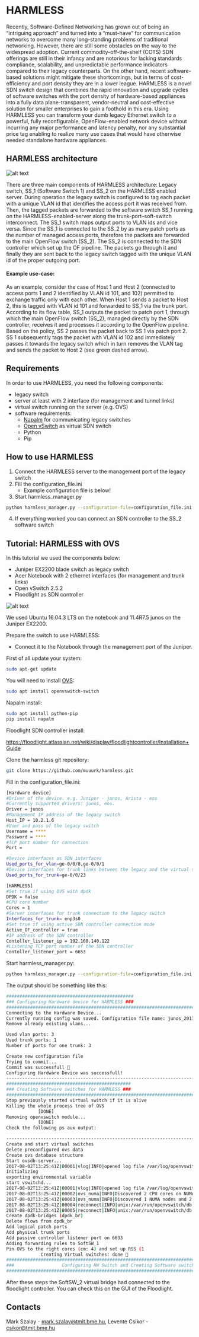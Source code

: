 # HARMLESS

Recently, Software-Defined Networking has grown out of being an “intriguing approach” and turned into a “must-have” for communication networks to overcome many long-standing problems of traditional networking. However, there are still some obstacles on the way to the widespread adoption. Current commodity-off-the-shelf (COTS) SDN offerings are still in their infancy and are notorious for lacking standards compliance, scalability, and unpredictable performance indicators compared to their legacy counterparts. On the other hand, recent software-based solutions might mitigate these shortcomings, but in terms of cost-efficiency and port density they are in a lower league.
HARMLESS is a novel SDN switch design that combines the rapid innovation and upgrade cycles of software switches with the port density of hardware-based appliances into a fully data plane-transparent, vendor-neutral and cost-effective solution for smaller enterprises to gain a foothold in this era. Using HARMLESS you can transform your dumb legacy Ethernet switch to a powerful, fully reconfigurable, OpenFlow-enabled network device without incurring any major performance and latency penalty, nor any substantial price tag enabling to realize many use cases that would have otherwise needed standalone hardware appliances.

## HARMLESS architecture

![alt text](https://raw.githubusercontent.com/muuurk/harmless/master/HARMLESS.jpg)

There are three main components of HARMLESS architecture: Legacy switch, SS_1 (Software Switch 1) and SS_2 on the HARMLESS enabled server.
During operation the legacy switch is configured to tag each packet with a unique VLAN id that identifies the access port it was received from.
Then, the tagged packets are forwarded to the software switch SS_1 running on the HARMLESS-enabled-server along the trunk-port–soft-switch interconnect.
The SS_1 switch maps output ports to VLAN ids and vice versa. Since the SS_1 is connected to the SS_2 by as many patch ports as the number of managed access ports, therefore the packets are forwarded to the main OpenFlow switch (SS_2). The SS_2 is connected to the SDN controller which set up the OF pipeline. The packets go through it and finally they are sent back to the legacy switch tagged with the unique VLAN id of the proper outgoing port.

#### Example use-case:

As an example, consider the case of Host 1 and Host 2 (connected to access ports 1 and 2 identified by VLAN id 101, and 102) permitted to exchange traffic only with each other. When Host 1 sends a packet to Host 2, this is tagged with VLAN id 101 and forwarded to SS_1 via the trunk port. According to its flow table, SS_1 outputs the packet to patch port 1, through which the main OpenFlow switch (SS_2), managed directly by the SDN controller, receives it and processes it according to the OpenFlow pipeline. Based on the policy, SS 2 passes the packet back to SS 1 via patch port 2. SS 1 subsequently tags the packet with VLAN id 102 and immediately passes it towards the legacy switch which in turn removes the VLAN tag and sends the packet to Host 2 (see green dashed arrow).

## Requirements

In order to use HARMLESS, you need the following components:

 * legacy switch
 * server at least with 2 interface (for management and tunnel links)
 * virtual switch running on the server (e.g. OVS)
 * software requirements:
 	* [Napalm](https://github.com/napalm-automation/napalm) for communicating legacy switches
 	* [Open vSwitch](http://openvswitch.org/) as virtual SDN switch
 	* Python
 	* Pip

## How to use HARMLESS

1. Connect the HARMLESS server to the management port of the legacy switch
2. Fill the configuration_file.ini
	* Example configuration file is below!
3. Start harmless_manager.py
```bash
python harmless_manager.py --configuration-file=configuration_file.ini
```
4. If everything worked you can connect an SDN controller to the SS_2 software switch


## Tutorial: HARMLESS with OVS

In this tutorial we used the components below:

* Juniper EX2200 blade switch as legacy switch
* Acer Notebook with 2 ethernet interfaces (for management and trunk links)
* Open vSwitch 2.5.2
* Floodlight as SDN controller

![alt text](https://raw.githubusercontent.com/muuurk/harmless/master/tutorial.png)

We used Ubuntu 16.04.3 LTS on the notebook and 11.4R7.5 junos on the Juniper EX2200.

Prepare the switch to use HARMLESS:
* Connect it to the Notebook through the management port of the Juniper.

First of all update your system:
```bash
sudo apt-get update
```

You will need to install [OVS](http://openvswitch.org/):
```bash
sudo apt install openvswitch-switch
```

Napalm install:
```bash
sudo apt install python-pip
pip install napalm
```

Floodlight SDN controller install:

https://floodlight.atlassian.net/wiki/display/floodlightcontroller/Installation+Guide

Clone the harmless git repository:
```bash
git clone https://github.com/muuurk/harmless.git
```

Fill in the configuration_file.ini:
```bash
[Hardware device]
#Driver of the device. e.g. Juniper - junos, Arista - eos
#Currently supported drivers: junos, eos.
Driver = junos
#Management IP address of the legacy switch
Host_IP = 10.2.1.6
#User and pass of the legacy switch
Username = ****
Password = ****
#TCP port number for connection
Port =

#Device interfaces as SDN interfaces
Used_ports_for_vlan=ge-0/0/0,ge-0/0/1
#Device interfaces for trunk links between the legacy and the virtual switch
Used_ports_for_trunk=ge-0/0/23

[HARMLESS]
#Set true if using OVS with dpdk
DPDK = false
#CPU core number
Cores = 1
#Server interfaces for trunk connection to the legacy switch
Interfaces_for_trunk= enp3s0
#Set true if using active SDN controller connection mode
Active_OF_controller = true
#IP address of the SDN controller
Contoller_listener_ip = 192.168.140.122
#Listening TCP port number of the SDN controller
Contoller_listener_port = 6653
```

Start harmless_manager.py:
```bash
python harmless_manager.py --configuration-file=configuration_file.ini
```
The output should be something like this:
```bash
################################################
### Configuring Hardware device for HARMLESS ###
###########################################################################################################
Connecting to the Hardware Device...
Currently running config was saved. Configuration file name: junos_2017-08-02_13:25:09_original.cfg
Remove already existing vlans...

Used vlan ports: 3
Used trunk ports: 1
Number of ports for one trunk: 3

Create new configuration file
Trying to commit...
Commit was successfull 🙂
Configuring Hardware Device was successfull!
------------------------------------------------------------------------------------------------------------
###############################################
### Creating Software switches for HARMLESS ###
###########################################################################################################
Stop previously started virtual switch if it is alive
Killing the whole process tree of OVS
			[DONE]
Removing openvswitch module...
			[DONE]
Check the following ps aux output:

------------------------------------------------------------------------------------------------------------
Create and start virtual switches
Delete preconfigured ovs data
Create ovs database structure
Start ovsdb-server...
2017-08-02T13:25:41Z|00001|vlog|INFO|opened log file /var/log/openvswitch/ovsdb-server.log
Initializing
exporting environmental variable
start vswitchd...
2017-08-02T13:25:41Z|00001|vlog|INFO|opened log file /var/log/openvswitch/ovs-vswitchd.log
2017-08-02T13:25:41Z|00002|ovs_numa|INFO|Discovered 2 CPU cores on NUMA node 0
2017-08-02T13:25:41Z|00003|ovs_numa|INFO|Discovered 1 NUMA nodes and 2 CPU cores
2017-08-02T13:25:41Z|00004|reconnect|INFO|unix:/var/run/openvswitch/db.sock: connecting...
2017-08-02T13:25:41Z|00005|reconnect|INFO|unix:/var/run/openvswitch/db.sock: connected
Create dpdk-bridges (dpdk_br)
Delete flows from dpdk_br
Add logical patch ports
Add physical trunk ports
Add passive controller listener port on 6633
Adding forwarding rules to SoftSW_1
Pin OVS to the right cores (cm: 4) and set up RSS (1
			 Creating Virtual switches: done 🙂
###########################################################################################################
###                  Configuring HW Switch and Creating Software switches: Done                         ###
###########################################################################################################
```
After these steps the SoftSW_2 virtual bridge had connected to the floodlight controller. You can check this on the GUI of the Floodlight. 

## Contacts

Mark Szalay - mark.szalay@tmit.bme.hu, 
Levente Csikor - csikor@tmit.bme.hu
